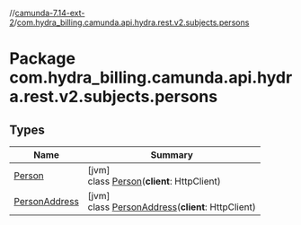 //[camunda-7.14-ext-2](../../index.md)/[com.hydra_billing.camunda.api.hydra.rest.v2.subjects.persons](index.md)

# Package com.hydra_billing.camunda.api.hydra.rest.v2.subjects.persons

## Types

| Name | Summary |
|---|---|
| [Person](-person/index.md) | [jvm]<br>class [Person](-person/index.md)(**client**: HttpClient) |
| [PersonAddress](-person-address/index.md) | [jvm]<br>class [PersonAddress](-person-address/index.md)(**client**: HttpClient) |
